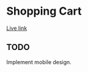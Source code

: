 # Shopping Cart

[Live link](https://www.piotrnajda3000.github.io/shopping-cart)

## TODO

Implement mobile design.
